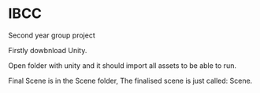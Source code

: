 # IBCC
Second year group project


Firstly dowbnload Unity.

Open folder with unity and it should import all assets to be able to run.

Final Scene is in the Scene folder, The finalised scene is just called: Scene.

